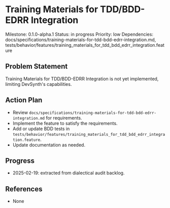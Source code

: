 # Training Materials for TDD/BDD-EDRR Integration
Milestone: 0.1.0-alpha.1
Status: in progress
Priority: low
Dependencies: docs/specifications/training-materials-for-tdd-bdd-edrr-integration.md, tests/behavior/features/training_materials_for_tdd_bdd_edrr_integration.feature

## Problem Statement
Training Materials for TDD/BDD-EDRR Integration is not yet implemented, limiting DevSynth's capabilities.


## Action Plan
- Review `docs/specifications/training-materials-for-tdd-bdd-edrr-integration.md` for requirements.
- Implement the feature to satisfy the requirements.
- Add or update BDD tests in `tests/behavior/features/training_materials_for_tdd_bdd_edrr_integration.feature`.
- Update documentation as needed.

## Progress
- 2025-02-19: extracted from dialectical audit backlog.

## References
- None
